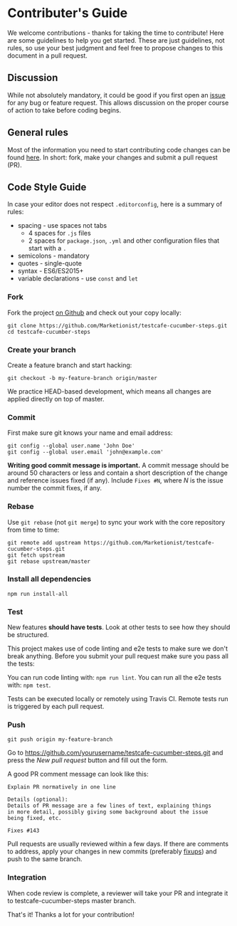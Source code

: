 # Contributer's Guide
We welcome contributions - thanks for taking the time to contribute! Here are
some guidelines to help you get started. These are just guidelines, not rules,
so use your best judgment and feel free to propose changes to this document in
a pull request.

## Discussion
While not absolutely mandatory, it could be good if you first open an
[issue](https://github.com/Marketionist/testcafe-cucumber-steps/issues)
for any bug or feature request. This allows discussion on the proper course of
action to take before coding begins.

## General rules
Most of the information you need to start contributing code changes can be found
[here](https://guides.github.com/activities/contributing-to-open-source/).
In short: fork, make your changes and submit a pull request (PR).

## Code Style Guide
In case your editor does not respect `.editorconfig`, here is a summary of rules:

- spacing - use spaces not tabs
  - 4 spaces for `.js` files
  - 2 spaces for `package.json`, `.yml` and other configuration files that start with a `.`
- semicolons - mandatory
- quotes - single-quote
- syntax - ES6/ES2015+
- variable declarations - use `const` and `let`

### Fork
Fork the project [on Github](https://github.com/Marketionist/testcafe-cucumber-steps)
and check out your copy locally:

```shell
git clone https://github.com/Marketionist/testcafe-cucumber-steps.git
cd testcafe-cucumber-steps
```

### Create your branch
Create a feature branch and start hacking:

```shell
git checkout -b my-feature-branch origin/master
```

We practice HEAD-based development, which means all changes are applied
directly on top of master.

### Commit
First make sure git knows your name and email address:

```shell
git config --global user.name 'John Doe'
git config --global user.email 'john@example.com'
```

**Writing good commit message is important.** A commit message should be around
50 characters or less and contain a short description of the change and
reference issues fixed (if any). Include `Fixes #N`, where _N_ is the issue
number the commit fixes, if any.

### Rebase
Use `git rebase` (not `git merge`) to sync your work with the core repository
from time to time:

```shell
git remote add upstream https://github.com/Marketionist/testcafe-cucumber-steps.git
git fetch upstream
git rebase upstream/master
```

### Install all dependencies
```shell
npm run install-all
```

### Test
New features **should have tests**. Look at other tests to see how
they should be structured.

This project makes use of code linting and e2e tests to make sure we don't break
anything. Before you submit your pull request make sure you pass all the tests:

You can run code linting with: `npm run lint`.
You can run all the e2e tests with: `npm test`.

Tests can be executed locally or remotely using Travis CI. Remote tests run is
triggered by each pull request.

### Push
```shell
git push origin my-feature-branch
```

Go to https://github.com/yourusername/testcafe-cucumber-steps.git and press the
_New pull request_ button and fill out the form.

A good PR comment message can look like this:

```text
Explain PR normatively in one line

Details (optional):
Details of PR message are a few lines of text, explaining things
in more detail, possibly giving some background about the issue
being fixed, etc.

Fixes #143
```

Pull requests are usually reviewed within a few days. If there are comments to
address, apply your changes in new commits (preferably
[fixups](http://git-scm.com/docs/git-commit)) and push to the same branch.

### Integration
When code review is complete, a reviewer will take your PR and integrate it to
testcafe-cucumber-steps master branch.

That's it! Thanks a lot for your contribution!
